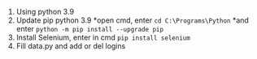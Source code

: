 1. Using python 3.9
2. Update pip python 3.9
*open cmd, enter ```cd C:\Programs\Python```
*and enter ```python -m pip install --upgrade pip```
3. Install Selenium, enter in cmd ```pip install selenium```
4. Fill data.py and add or del logins